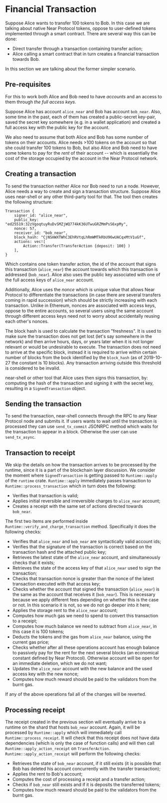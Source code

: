 # Financial Transaction

Suppose Alice wants to transfer 100 tokens to Bob.
In this case we are talking about native Near Protocol tokens, oppose to user-defined tokens implemented through a smart contract.
There are several way this can be done:
* Direct transfer through a transaction containing transfer action;
* Alice calling a smart contract that in turn creates a financial transaction towards Bob.

In this section we are talking about the former simpler scenario.

## Pre-requisites

For this to work both Alice and Bob need to have *accounts* and an access to them through
*the full access keys*.

Suppose Alice has account `alice_near` and Bob has account `bob_near`. Also, some time in the past,
each of them has created a public-secret key-pair, saved the secret key somewhere (e.g. in a wallet application)
and created a full access key with the public key for the account.

We also need to assume that both Alice and Bob has some number of tokens on their accounts. Alice needs >100 tokens on the account
so that she could transfer 100 tokens to Bob, but also Alice and Bob need to have some tokens to pay for the *rent* of their account --
which is essentially the cost of the storage occupied by the account in the Near Protocol network.


## Creating a transaction

To send the transaction neither Alice nor Bob need to run a node.
However, Alice needs a way to create and sign a transaction structure.
Suppose Alice uses near-shell or any other third-party tool for that.
The tool then creates the following structure:
```
Transaction {
    signer_id: "alice_near",
    public_key: "ed25519:32zVgoqtuyRuDvSMZjWQ774kK36UTwuGRZMmPsS6xpMy",
    nonce: 57,
    receiver_id: "bob_near",
    block_hash: "CjNSmWXTWhC3EhRVtqLhRmWMTkRbU96wUACqxMtV1uGf",
    actions: vec![
        Action::Transfer(TransferAction {deposit: 100} )
    ],
}
```
Which contains one token transfer action, the id of the account that signs this transaction (`alice_near`)
the account towards which this transaction is addressed (`bob_near`). Alice also uses the public key
associated with one of the full access keys of `alice_near` account.
 
Additionally, Alice uses the *nonce* which is unique value that allows Near Protocol to differentiate the transactions (in case there are several transfers coming in rapid
succession) which should be strictly increasing with each transaction. Unlike in Ethereum, nonces are associated with access keys, oppose to
the entire accounts, so several users using the same account through different access keys need not to worry about accidentally
reusing each other's nonces.

The block hash is used to calculate the transaction "freshness". It is used to make sure the transaction does
not get lost (let's say somewhere in the network) and then arrive hours, days, or years later when it is not longer relevant
or would be undesirable to execute. The transaction does not need to arrive at the specific block, instead it is required to
arrive within certain number of blocks from the bock identified by the `block_hash` (as of 2019-10-27 the constant is 10 blocks).
Any transaction arriving outside this threshold is considered to be invalid.

near-shell or other tool that Alice uses then signs this transaction, by: computing the hash of the transaction and signing it
with the secret key, resulting in a `SignedTransaction` object.

## Sending the transaction

To send the transaction, near-shell connects through the RPC to any Near Protocol node and submits it.
If users wants to wait until the transaction is processed they can use `send_tx_commit` JSONRPC method which waits for the
transaction to appear in a block. Otherwise the user can use `send_tx_async`.

## Transaction to receipt

We skip the details on how the transaction arrives to be processed by the runtime, since it is a part of the blockchain layer
discussion.
We consider the moment where `SignedTransaction` is getting passed to `Runtime::apply` of the
`runtime` crate.
`Runtime::apply` immediately passes transaction to `Runtime::process_transaction`
which in turn does the following:
* Verifies that transaction is valid;
* Applies initial reversible and irreversible charges to `alice_near` account;
* Creates a receipt with the same set of actions directed towards `bob_near`.

The first two items are performed inside `Runtime::verify_and_charge_transaction` method.
Specifically it does the following checks:
* Verifies that `alice_near` and `bob_near` are syntactically valid account ids;
* Verifies that the signature of the transaction is correct based on the transaction hash and the attached public key;
* Retrieves the latest state of the `alice_near` account, and simultaneously checks that it exists;
* Retrieves the state of the access key of that `alice_near` used to sign the transaction;
* Checks that transaction nonce is greater than the nonce of the latest transaction executed with that access key;
* Checks whether the account that signed the transaction (`alice_near`) is the same as the account that receives it (`bob_near`).
This is necessary because we apply different fees depending on whether this is the case or not. In this scenario it is not,
so we do not go deeper into it here;
* Applies the storage rent to the `alice_near` account;
* Computes how much gas we need to spend to convert this transaction to a receipt;
* Computes how much balance we need to subtract from `alice_near`, in this case it is 100 tokens;
* Deducts the tokens and the gas from `alice_near` balance, using the current gas price;
* Checks whether after all these operations account has enough balance to passively pay for the rent for the next several blocks
(an economical constant defined by Near Protocol). Otherwise account will be open for an immediate deletion, which we do not want;
* Updates the `alice_near` account with the new balance and the used access key with the new nonce;
* Computes how much reward should be paid to the validators from the burnt gas.

If any of the above operations fail all of the changes will be reverted.

## Processing receipt

The receipt created in the previous section will eventually arrive to a runtime on the shard that hosts `bob_near` account.
Again, it will be processed by `Runtime::apply` which will immediately call `Runtime::process_receipt`.
It will check that this receipt does not have data dependencies (which is only the case of function calls) and will then call `Runtime::apply_action_receipt` on `TransferAction`.
`Runtime::apply_action_receipt` will perform the following checks:
* Retrieves the state of `bob_near` account, if it still exists (it is possible that Bob has deleted his account concurrently with the transfer transaction);
* Applies the rent to Bob's account;
* Computes the cost of processing a receipt and a transfer action;
* Checks if `bob_near` still exists and if it is deposits the transferred tokens;
* Computes how much reward should be paid to the validators from the burnt gas.







